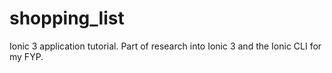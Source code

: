 # shopping_list
Ionic 3 application tutorial. Part of research into Ionic 3 and the Ionic CLI for my FYP. 

